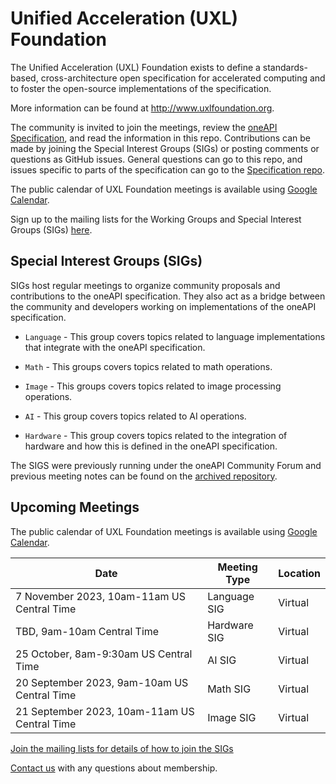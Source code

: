  Unified Acceleration (UXL) Foundation
======================================

The Unified Acceleration (UXL) Foundation exists to define a 
standards-based, cross-architecture open specification for 
accelerated computing and to foster the open-source implementations 
of the specification.

More information can be found at http://www.uxlfoundation.org.

The community is invited to join the meetings, review the [oneAPI
Specification](https://spec.oneapi.io), and read the information 
in this repo. Contributions can be made by joining the Special 
Interest Groups (SIGs) or posting comments or questions as GitHub 
issues. General questions can go to this repo, and issues specific 
to parts of the specification can go to the 
[Specification repo](https://github.com/oneapi-src/oneapi-spec).

The public calendar of UXL Foundation meetings is available using 
[Google Calendar](https://calendar.google.com/calendar/u/0/embed?src=c_4ac0186e0f9fc4e7243574437efd3e3383420e2318ce77aee1e0343706f5c936@group.calendar.google.com&ctz=America/New_York).

Sign up to the mailing lists for the Working Groups and Special 
Interest Groups (SIGs) [here](https://lists.uxlfoundation.org/groups).

Special Interest Groups (SIGs)
------------------------------

SIGs host regular meetings to organize community proposals and
contributions to the oneAPI specification. They also act as a bridge
between the community and developers working on implementations of
the oneAPI specification.

* `Language` - This group covers topics related to
  language implementations that integrate with the oneAPI
  specification.

* `Math` - This groups covers topics related to math
  operations.

* `Image` - This groups covers topics related to image
  processing operations.

* `AI` - This group covers topics related to AI operations.

* `Hardware` - This group covers topics related to the
  integration of hardware and how this is defined in the oneAPI
  specification.

The SIGS were previously running under the oneAPI Community 
Forum and previous meeting notes can be found on the [archived 
repository](https://github.com/oneapi-src/oneAPI-tab).

Upcoming Meetings
-----------------

The public calendar of UXL Foundation meetings is available using 
[Google Calendar](https://calendar.google.com/calendar/u/0/embed?src=c_4ac0186e0f9fc4e7243574437efd3e3383420e2318ce77aee1e0343706f5c936@group.calendar.google.com&ctz=America/New_York).

| Date | Meeting Type | Location |
|------|--------------|----------|
| 7 November 2023, 10am-11am US Central Time | Language SIG | Virtual |
| TBD, 9am-10am Central Time | Hardware SIG | Virtual |
| 25 October, 8am-9:30am US Central Time | AI SIG | Virtual |
| 20 September 2023, 9am-10am US Central Time | Math SIG | Virtual |
| 21 September 2023, 10am-11am US Central Time | Image SIG | Virtual |

[Join the mailing lists for details of how to join the SIGs](https://lists.uxlfoundation.org/groups)

[Contact us](mailto:membership@uxlfoundation.com) with any questions about membership.
